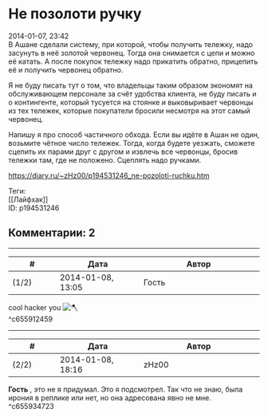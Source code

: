 Не позолоти ручку
=================

  
2014-01-07, 23:42  
 В Ашане сделали систему, при которой, чтобы получить тележку, надо засунуть в неё золотой червонец. Тогда она снимается с цепи и можно её катать. А после покупок тележку надо прикатить обратно, прицепить её и получить червонец обратно.   
   
 Я не буду писать тут о том, что владельцы таким образом экономят на обслуживающем персонале за счёт удобства клиента, не буду писать и о контингенте, который тусуется на стоянке и выковыривает червонцы из тех тележек, которые покупатели бросили несмотря на этот самый червонец.   
   
 Напишу я про способ частичного обхода. Если вы идёте в Ашан не один, возьмите чётное число тележек. Тогда, когда будете уезжать, сможете сцепить их парами друг с другом и извлечь все червонцы, бросив тележки там, где не положено. Сцеплять надо ручками.   
  
<https://diary.ru/~zHz00/p194531246_ne-pozoloti-ruchku.htm>  
  
Теги:  
[[Лайфхак]]  
ID: p194531246  


Комментарии: 2
--------------

  


---



|         #         |              Дата              |                     Автор                     |           ID           |
| --- | --- | --- | --- |
| (1/2) | 2014-01-08, 13:05 | Гость | c655912459 |

  
 cool hacker you ![:axe:](http://static.diary.ru/picture/574510.gif)   
 ^c655912459

---



|         #         |              Дата              |                     Автор                     |           ID           |
| --- | --- | --- | --- |
| (2/2) | 2014-01-08, 18:16 | zHz00 | c655934723 |

  
  **Гость**  , это не я придумал. Это я подсмотрел. Так что не знаю, была ирония в реплике или нет, но она адресована явно не мне.   
 ^c655934723